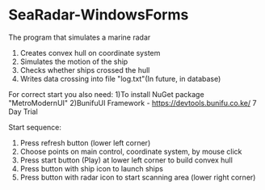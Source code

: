 # SeaRadar-WindowsForms

The program that simulates a marine radar
1) Creates convex hull on coordinate system
2) Simulates the motion of the ship
3) Checks whether ships crossed the hull
4) Writes data crossing into file "log.txt"(In future, in database)

For correct start you also need:
1)To install NuGet package "MetroModernUI"
2)BunifuUI Framework - https://devtools.bunifu.co.ke/ 7 Day Trial

Start sequence:
1) Press refresh button (lower left corner)
2) Choose points on main control, coordinate system, by mouse click
3) Press start button (Play) at lower left corner to build convex hull
4) Press button with ship icon to launch ships
5) Press button with radar icon to start scanning area (lower right corner)
